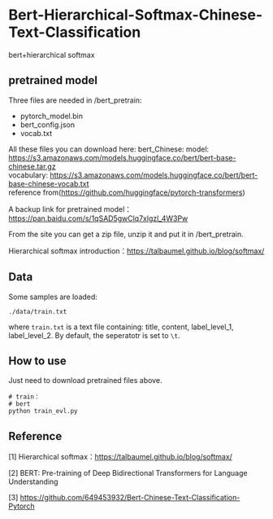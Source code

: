 # Bert-Hierarchical-Softmax-Chinese-Text-Classification
bert+hierarchical softmax

## pretrained model
Three files are needed in /bert_pretrain:
 - pytorch_model.bin  
 - bert_config.json  
 - vocab.txt  

All these files you can download here:
bert_Chinese: model: https://s3.amazonaws.com/models.huggingface.co/bert/bert-base-chinese.tar.gz  
              vocabulary: https://s3.amazonaws.com/models.huggingface.co/bert/bert-base-chinese-vocab.txt  
reference from(https://github.com/huggingface/pytorch-transformers)   


A backup link for pretrained model：https://pan.baidu.com/s/1qSAD5gwClq7xlgzl_4W3Pw

From the site you can get a zip file, unzip it and put it in /bert_pretrain.

Hierarchical softmax introduction：https://talbaumel.github.io/blog/softmax/

## Data
Some samples are loaded:

```
./data/train.txt
```

where `train.txt` is a text file containing: title, content, label_level_1, label_level_2.
By default, the seperatotr is set to `\t`.


## How to use
Just need to download pretrained files above.
```
# train：
# bert
python train_evl.py
```







## Reference
[1] Hierarchical softmax：https://talbaumel.github.io/blog/softmax/

[2] BERT: Pre-training of Deep Bidirectional Transformers for Language Understanding

[3] https://github.com/649453932/Bert-Chinese-Text-Classification-Pytorch


